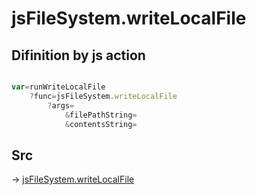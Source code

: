 # jsFileSystem.writeLocalFile

## Difinition by js action

```js.js

var=runWriteLocalFile
	?func=jsFileSystem.writeLocalFile
		?args=
			&filePathString=
			&contentsString=
```

## Src

-> [jsFileSystem.writeLocalFile](https://github.com/puutaro/CommandClick/blob/master/app/src/main/java/com/puutaro/commandclick/fragment_lib/terminal_fragment/js_interface/file/JsFileSystem.kt#L46)


